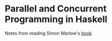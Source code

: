 # Parallel and Concurrent Programming in Haskell
Notes from reading Simon Marlow's [book](http://chimera.labs.oreilly.com/books/1230000000929/index.html)

